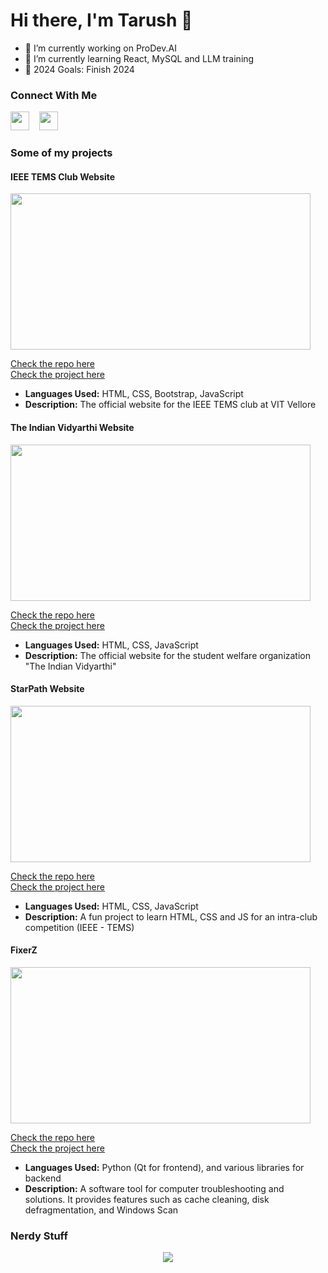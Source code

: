 # Hi there, I'm Tarush 👋

- 🔭 I’m currently working on ProDev.AI
- 🌱 I’m currently learning React, MySQL and LLM training
- 🥅 2024 Goals: Finish 2024


<!--Links-->
### Connect With Me

[<img height="30" width="30" media="(prefers-color-scheme: light)" src="https://cdn.simpleicons.org/linkedin"/>](https://www.linkedin.com/in/tarush-agarwal-7b0a68249/)
&nbsp;&nbsp;
[<img height="30" width="30" media="(prefers-color-scheme: light)" src="https://cdn.simpleicons.org/Instagram"/>](https://www.instagram.com/tar10000/)
&nbsp;&nbsp;

### Some of my projects

#### IEEE TEMS Club Website
<img src="https://github.com/tarush10000/tarush10000/assets/62472697/54860e2f-0c8e-447c-b617-407ade7f0a39" width="480" height="250">

[Check the repo here](https://github.com/tarush10000/TEMS-Static) <br>
[Check the project here](https://ieeetemsvit.in)

- **Languages Used:** HTML, CSS, Bootstrap, JavaScript
- **Description:**  The official website for the IEEE TEMS club at VIT Vellore

#### The Indian Vidyarthi Website
<img src="https://github.com/tarush10000/tarush10000/assets/62472697/cd9243af-f5dc-4e75-84bc-88611827571f" width="480" height="250">

[Check the repo here](https://github.com/tarush10000/theindianvidyarthi) <br>
[Check the project here](https://indianvidyarthi.netlify.app/)

- **Languages Used:** HTML, CSS, JavaScript
- **Description:** The official website for the student welfare organization "The Indian Vidyarthi"

#### StarPath Website
<img src="https://github.com/tarush10000/tarush10000/assets/62472697/80ba65ea-d095-426f-a9fb-871c0a9c6137" width="480" height="250">

[Check the repo here](https://github.com/HardikBansal206/StarPath-Space-Travel-Website) <br>
[Check the project here](https://starpath.netlify.app/)

- **Languages Used:** HTML, CSS, JavaScript
- **Description:**  A fun project to learn HTML, CSS and JS for an intra-club competition (IEEE - TEMS)

#### FixerZ
<img src="https://github.com/tarush10000/tarush10000/assets/62472697/9b7751de-0bce-463b-91fd-c815e4e99f8e" width="480" height="250">

[Check the repo here](https://github.com/tarush10000/FixerZ) <br>
[Check the project here](https://github.com/tarush10000/FixerZ/releases/tag/FixerZ)


- **Languages Used:** Python (Qt for frontend), and various libraries for backend
- **Description:** A software tool for computer troubleshooting and solutions. It provides features such as cache cleaning, disk defragmentation, and Windows Scan

### Nerdy Stuff
<p align ="center">
  <img src="gif/monke.gif">
</p>
